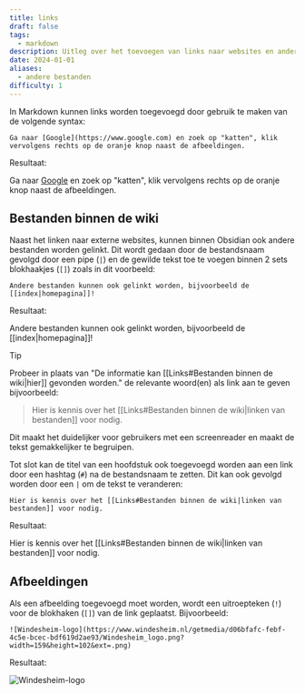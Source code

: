 ```yaml
---
title: links
draft: false
tags:
  - markdown
description: Uitleg over het toevoegen van links naar websites en andere bestanden.
date: 2024-01-01
aliases:
  - andere bestanden
difficulty: 1
---
```

In Markdown kunnen links worden toegevoegd door gebruik te maken van de volgende syntax:

```
Ga naar [Google](https://www.google.com) en zoek op "katten", klik vervolgens rechts op de oranje knop naast de afbeeldingen.
```

Resultaat:

Ga naar [Google](https://www.google.com) en zoek op "katten", klik vervolgens rechts op de oranje knop naast de afbeeldingen.
## Bestanden binnen de wiki

Naast het linken naar externe websites, kunnen binnen Obsidian ook andere bestanden worden gelinkt. Dit wordt gedaan door de bestandsnaam gevolgd door een pipe (`|`) en de gewilde tekst toe te voegen binnen 2 sets blokhaakjes (`[]`) zoals in dit voorbeeld:

```
Andere bestanden kunnen ook gelinkt worden, bijvoorbeeld de [[index|homepagina]]!
```

Resultaat:

Andere bestanden kunnen ook gelinkt worden, bijvoorbeeld de [[index|homepagina]]! 

> [!tip]
> Probeer in plaats van "De informatie kan [[Links#Bestanden binnen de wiki|hier]] gevonden worden." de relevante woord(en) als link aan te geven bijvoorbeeld:
> > Hier is kennis over het [[Links#Bestanden binnen de wiki|linken van bestanden]] voor nodig.
> 
> Dit maakt het duidelijker voor gebruikers met een screenreader en maakt de tekst gemakkelijker te begruipen.

Tot slot kan de titel van een hoofdstuk ook toegevoegd worden aan een link door een hashtag (`#`) na de bestandsnaam te zetten. Dit kan ook gevolgd worden door een `|` om de tekst te veranderen:

```
Hier is kennis over het [[Links#Bestanden binnen de wiki|linken van bestanden]] voor nodig.
```

Resultaat:

Hier is kennis over het [[Links#Bestanden binnen de wiki|linken van bestanden]] voor nodig.

## Afbeeldingen

Als een afbeelding toegevoegd moet worden, wordt een uitroepteken (`!`) voor de blokhaken (`[]`) van de link geplaatst. Bijvoorbeeld:

```
![Windesheim-logo](https://www.windesheim.nl/getmedia/d06bfafc-febf-4c5e-bcec-bdf619d2ae93/Windesheim_logo.png?width=159&height=102&ext=.png)
```

Resultaat:

![Windesheim-logo](https://www.windesheim.nl/getmedia/d06bfafc-febf-4c5e-bcec-bdf619d2ae93/Windesheim_logo.png?width=159&height=102&ext=.png)
